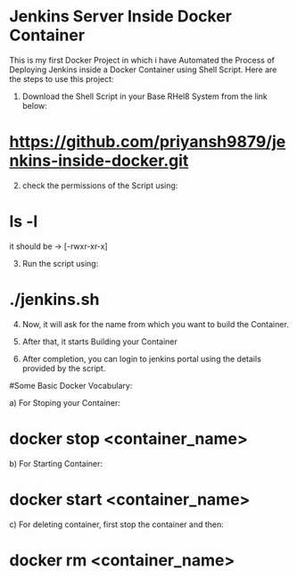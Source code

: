 # Jenkins Server Inside Docker Container
This is my first Docker Project in which i have Automated the Process of Deploying Jenkins inside a Docker Container using Shell Script. Here are the steps to use this project:

1. Download the Shell Script in your Base RHel8 System from the link below:
# https://github.com/priyansh9879/jenkins-inside-docker.git

2. check the permissions of the Script using:
# ls -l
it should be -> [-rwxr-xr-x]

3. Run the script using:
# ./jenkins.sh

4. Now, it will ask for the name from which you want to build the Container.

5. After that, it starts Building your Container

6. After completion, you can login to jenkins portal using the details provided by the script.

#Some Basic Docker Vocabulary:

a) For Stoping your Container:
# docker stop <container_name>

b) For Starting Container:
# docker start <container_name>

c) For deleting container, first stop the container and then:
# docker rm <container_name>
